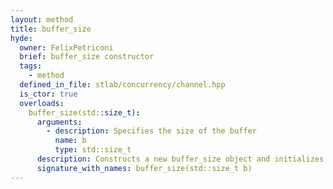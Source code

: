 ```yaml
---
layout: method
title: buffer_size
hyde:
  owner: FelixPetriconi
  brief: buffer_size constructor
  tags:
    - method
  defined_in_file: stlab/concurrency/channel.hpp
  is_ctor: true
  overloads:
    buffer_size(std::size_t):
      arguments:
        - description: Specifies the size of the buffer
          name: b
          type: std::size_t
      description: Constructs a new buffer_size object and initializes it with the value `b`.
      signature_with_names: buffer_size(std::size_t b)
---
```


